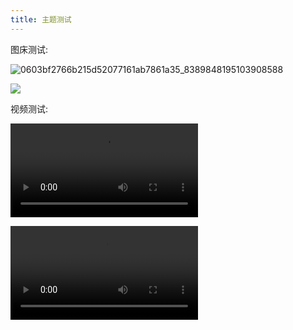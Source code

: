 ```yaml
---
title: 主题测试
---
```


图床测试:

![0603bf2766b215d52077161ab7861a35_8389848195103908588](https://raw.githubusercontent.com/JasonMa0012/jasonma0012.github.io/pic/202302082207054.png)

![](https://raw.githubusercontent.com/JasonMa0012/jasonma0012.github.io/pic/202302082216859.jpg)

视频测试:

<video src="https://raw.githubusercontent.com/JasonMa0012/jasonma0012.github.io/pic/202302082216555.mp4"></video>

<video src="https://raw.githubusercontent.com/JasonMa0012/jasonma0012.github.io/pic/202302082217539.mp4"></video>



